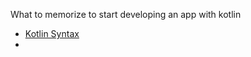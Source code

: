 What to memorize to start developing an app with kotlin

- [Kotlin Syntax](https://kotlinlang.org/docs/basic-syntax.html#package-definition-and-imports) 
- 